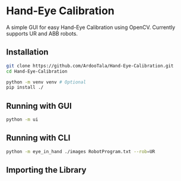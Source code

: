 # Hand-Eye Calibration
A simple GUI for easy Hand-Eye Calibration using OpenCV. Currently supports UR and ABB robots.

## Installation
```sh
git clone https://github.com/ArdooTala/Hand-Eye-Calibration.git
cd Hand-Eye-Calibration

python -m venv venv # Optional
pip install ./
```

## Running with GUI
```sh
python -m ui
```

## Running with CLI
```sh
python -m eye_in_hand ./images RobotProgram.txt --rob=UR
```

## Importing the Library

